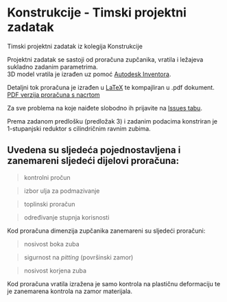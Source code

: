 # Konstrukcije - Timski projektni zadatak
Timski projektni zadatak iz kolegija Konstrukcije

Projektni zadatak se sastoji od proračuna zupčanika, vratila i ležajeva sukladno zadanim parametrima.   
3D model vratila je izrađen uz pomoć [Autodesk Inventora](https://www.google.com/search?q=Autodesk+Inventor).   

Detaljni tok proračuna je izrađen u [LaTeX](http://lmgtfy.com/?q=LaTeX) te kompajliran u .pdf dokument.  
[PDF verzija proračuna s nacrtom](https://github.com/KristijanCetina/Konstrukcije-TimskiProjektniZadatak/blob/master/Projektni%20zadatak_Cetina-Grgin-Mrkic.pdf)

Za sve problema na koje naiđete slobodno ih prijavite na [Issues tabu](https://github.com/KristijanCetina/Konstrukcije-TimskiProjektniZadatak/issues).

Prema zadanom predlošku (predložak 3) i zadanim podacima konstriran je 1-stupanjski reduktor s cilindričnim ravnim zubima.
## Uvedena su sljedeća pojednostavljena i zanemareni sljedeći dijelovi proračuna:

> kontrolni pročun

> izbor ulja za podmazivanje

> toplinski proračun

> određivanje stupnja korisnosti

Kod proračuna dimenzija zupčanika zanemareni su sljedeći proračuni:
> nosivost boka zuba

> sigurnost na _pitting_ (površinski zamor)

> nosivost korjena zuba

Kod proračuna vratila izražena je samo kontrola na plastičnu deformaciju te je zanemarena kontrola na zamor materijala.
